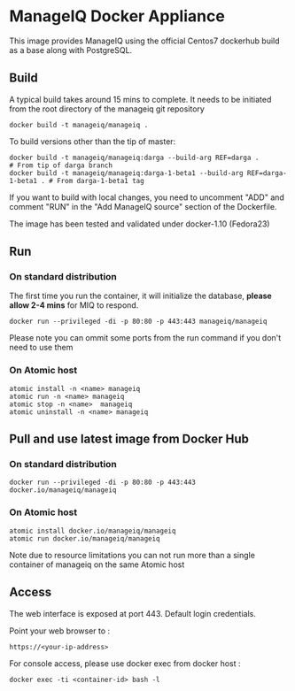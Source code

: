 # ManageIQ Docker Appliance

This image provides ManageIQ using the official Centos7 dockerhub build as a base along with PostgreSQL.

## Build

A typical build takes around 15 mins to complete.
It needs to be initiated from the root directory of the manageiq git repository

```
docker build -t manageiq/manageiq .
```

To build versions other than the tip of master:

```
docker build -t manageiq/manageiq:darga --build-arg REF=darga .                 # From tip of darga branch
docker build -t manageiq/manageiq:darga-1-beta1 --build-arg REF=darga-1-beta1 . # From darga-1-beta1 tag
```

If you want to build with local changes, you need to uncomment "ADD" and comment "RUN" in the "Add ManageIQ source" section of the Dockerfile.

The image has been tested and validated under docker-1.10 (Fedora23)


## Run

### On standard distribution

The first time you run the container, it will initialize the database, **please allow 2-4 mins** for MIQ to respond.
```
docker run --privileged -di -p 80:80 -p 443:443 manageiq/manageiq
```
Please note you can ommit some ports from the run command if you don't need to use them


### On Atomic host

```
atomic install -n <name> manageiq
atomic run -n <name> manageiq
atomic stop -n <name>  manageiq
atomic uninstall -n <name> manageiq
```


## Pull and use latest image from Docker Hub

### On standard distribution
```
docker run --privileged -di -p 80:80 -p 443:443 docker.io/manageiq/manageiq
```

### On Atomic host

```
atomic install docker.io/manageiq/manageiq
atomic run docker.io/manageiq/manageiq
```
Note due to resource limitations you can not run more than a single container of manageiq on the same Atomic host

## Access
The web interface is exposed at port 443. Default login credentials.

Point your web browser to :

```
https://<your-ip-address>
```

For console access, please use docker exec from docker host :
```
docker exec -ti <container-id> bash -l
```
